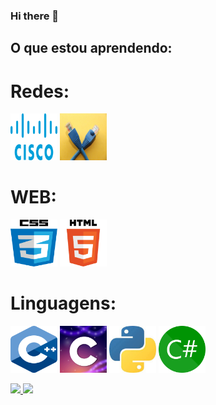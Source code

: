 ### Hi there 👋

## O que estou aprendendo:

# Redes:
<img loading="lazy" src="IMG/cisco/android-chrome-512x512.png" width="75" height="75"/> <img loading="lazy" src="IMG/redes/android-chrome-512x512.png" width="75" height="75"/>

# WEB:
<img loading="lazy" src="IMG/CSS/android-chrome-512x512.png" width="75" height="75"/> <img loading="lazy" src="IMG/HTML/android-chrome-512x512.png" width="75" height="75"/>

# Linguagens:
<img loading="lazy" src="IMG/c++/android-chrome-512x512.png" width="75" height="75"/> <img loading="lazy" src="IMG/c/android-chrome-512x512.png" width="75" height="75"/> <img loading="lazy" src="IMG/python/android-chrome-512x512.png" width="75" height="75"/> <img loading="lazy" src="IMG/Csharp/android-chrome-512x512.png" width="75" height="75"/> 

<div>
<a href="https://github.com/cviniciusfvv">
<img loading="lazy" height="180em" src="https://github-readme-stats.vercel.app/api/top-langs/?username=cviniciusfvv&layout=compact&langs_count=7&theme=dracula"/>
<img loading="lazy" height="180em" src="https://github-readme-stats.vercel.app/api?username=cviniciusfvv&show_icons=true&theme=dracula&include_all_commits=true&count_private=true"/>
</div>

